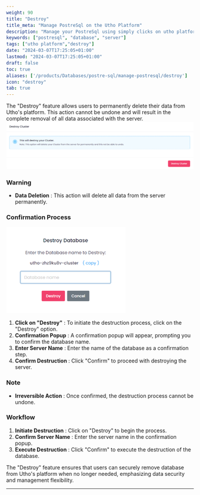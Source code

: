 ```yaml
---
weight: 90
title: "Destroy"
title_meta: "Manage PostreSql on the Utho Platform"
description: "Manage your PostreSql using simply clicks on utho platform"
keywords: ["postresql", "database", "server"]
tags: ["utho platform","destroy"]
date: "2024-03-07T17:25:05+01:00"
lastmod: "2024-03-07T17:25:05+01:00"
draft: false
toc: true
aliases: ['/products/Databases/postre-sql/manage-postresql/destroy']
icon: "destroy"
tab: true
---
```

The "Destroy" feature allows users to permanently delete their data from Utho's platform. This action cannot be undone and will result in the complete removal of all data associated with the server.![Utho-database-cluster-destroy](image/Utho-database-cluster-destroy.png)

### Warning

* **Data Deletion** : This action will delete all data from the server permanently.

### Confirmation Process
![Utho-database-cluster-destroy-popup](image/Utho-database-cluster-destroy-popup.png)

1. **Click on "Destroy"** : To initiate the destruction process, click on the "Destroy" option.
2. **Confirmation Popup** : A confirmation popup will appear, prompting you to confirm the database name.
3. **Enter Server Name** : Enter the name of the database as a confirmation step.
4. **Confirm Destruction** : Click "Confirm" to proceed with destroying the server.

### Note

* **Irreversible Action** : Once confirmed, the destruction process cannot be undone.

### Workflow

1. **Initiate Destruction** : Click on "Destroy" to begin the process.
2. **Confirm Server Name** : Enter the server name in the confirmation popup.
3. **Execute Destruction** : Click "Confirm" to execute the destruction of the database.

The "Destroy" feature ensures that users can securely remove database from Utho's platform when no longer needed, emphasizing data security and management flexibility.

---
